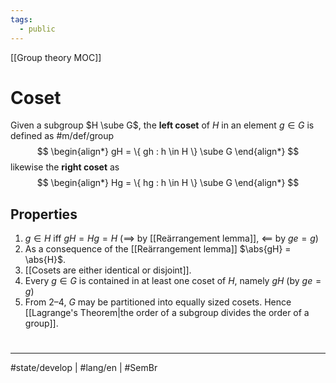 ```yaml
---
tags:
  - public
---
```

[[Group theory MOC]]
# Coset

Given a subgroup $H \sube G$, the **left coset** of $H$ in an element $g \in G$ is defined as #m/def/group 
$$
\begin{align*}
gH = \{ gh : h \in H \} \sube G
\end{align*}
$$
likewise the **right coset** as
$$
\begin{align*}
Hg = \{ hg : h \in H \} \sube G
\end{align*}
$$

## Properties

1. $g \in H$ iff $gH = Hg = H$ ($\implies$ by [[Reärrangement lemma]], $\impliedby$ by $ge = g$)
2. As a consequence of the [[Reärrangement lemma]] $\abs{gH} = \abs{H}$.
3. [[Cosets are either identical or disjoint]].
4. Every $g \in G$ is contained in at least one coset of $H$, namely $gH$ (by $ge = g$)
5. From 2–4, $G$ may be partitioned into equally sized cosets. Hence [[Lagrange's Theorem|the order of a subgroup divides the order of a group]].

#
---
#state/develop | #lang/en | #SemBr 